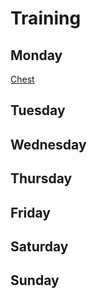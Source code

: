 # Training

## Monday
[Chest](muscle-groups/chest.md)

## Tuesday

## Wednesday

## Thursday

## Friday

## Saturday

## Sunday
